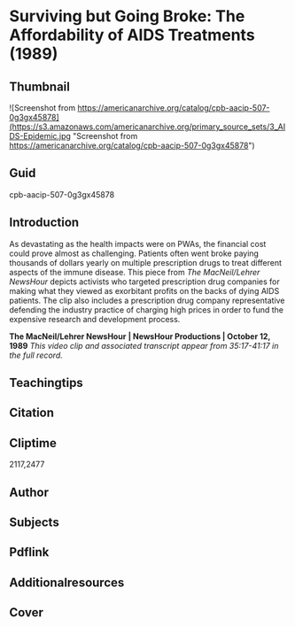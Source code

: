 # Surviving but Going Broke: The Affordability of AIDS Treatments (1989)

## Thumbnail

![Screenshot from https://americanarchive.org/catalog/cpb-aacip-507-0g3gx45878](https://s3.amazonaws.com/americanarchive.org/primary_source_sets/3_AIDS-Epidemic.jpg "Screenshot from https://americanarchive.org/catalog/cpb-aacip-507-0g3gx45878")

## Guid
cpb-aacip-507-0g3gx45878

## Introduction

As devastating as the health impacts were on PWAs, the financial cost could prove almost as challenging.  Patients often went broke paying thousands of dollars yearly on multiple prescription drugs to treat different aspects of the immune disease.  This piece from *The MacNeil/Lehrer NewsHour* depicts activists who targeted prescription drug companies for making what they viewed as exorbitant profits on the backs of dying AIDS patients.  The clip also includes a prescription drug company representative defending the industry practice of charging high prices in order to fund the expensive research and development process.

<b>The MacNeil/Lehrer NewsHour</b>
<b>| NewsHour Productions | October 12, 1989</b>
<i>This video clip and associated transcript appear from 35:17-41:17 in the full record.</i>

## Teachingtips

## Citation

## Cliptime

2117,2477

## Author
## Subjects
## Pdflink
## Additionalresources
## Cover
